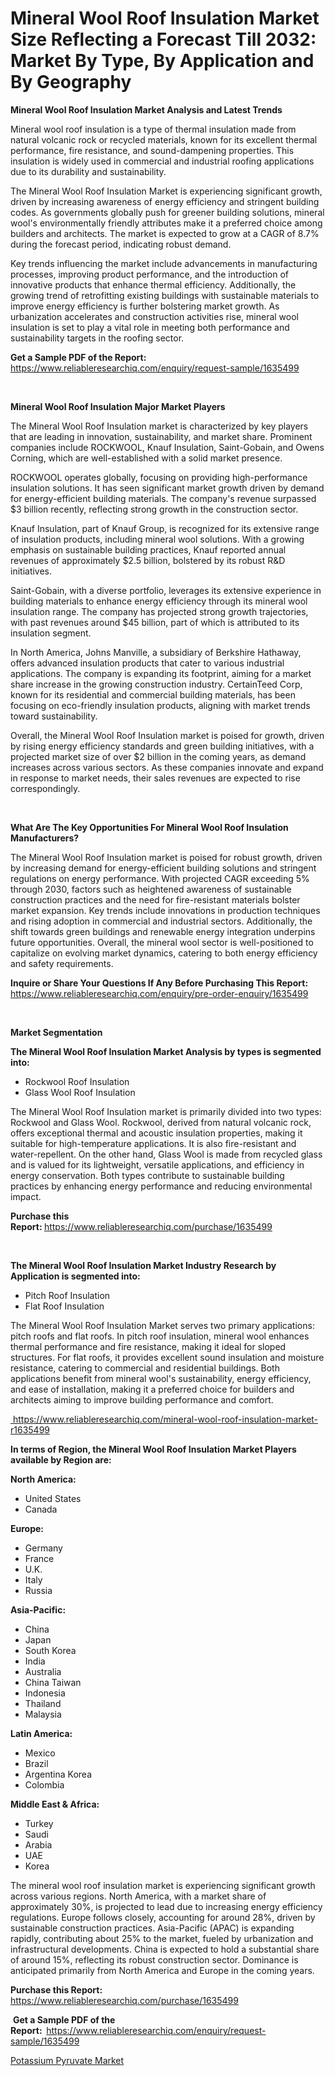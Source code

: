 <p><h1>Mineral Wool Roof Insulation Market Size Reflecting a Forecast Till 2032: Market By Type, By Application and By Geography</h1></p><p><strong>Mineral Wool Roof Insulation Market Analysis and Latest Trends</strong></p>
<p><p>Mineral wool roof insulation is a type of thermal insulation made from natural volcanic rock or recycled materials, known for its excellent thermal performance, fire resistance, and sound-dampening properties. This insulation is widely used in commercial and industrial roofing applications due to its durability and sustainability.</p><p>The Mineral Wool Roof Insulation Market is experiencing significant growth, driven by increasing awareness of energy efficiency and stringent building codes. As governments globally push for greener building solutions, mineral wool's environmentally friendly attributes make it a preferred choice among builders and architects. The market is expected to grow at a CAGR of 8.7% during the forecast period, indicating robust demand.</p><p>Key trends influencing the market include advancements in manufacturing processes, improving product performance, and the introduction of innovative products that enhance thermal efficiency. Additionally, the growing trend of retrofitting existing buildings with sustainable materials to improve energy efficiency is further bolstering market growth. As urbanization accelerates and construction activities rise, mineral wool insulation is set to play a vital role in meeting both performance and sustainability targets in the roofing sector.</p></p>
<p><strong>Get a Sample PDF of the Report:&nbsp;</strong> <a href="https://www.reliableresearchiq.com/enquiry/request-sample/1635499?utm_campaign=2449&utm_medium=2&utm_source=Github&utm_content=ia&utm_term=31032025&utm_id=mineral-wool-roof-insulation">https://www.reliableresearchiq.com/enquiry/request-sample/1635499</a></p>
<p>&nbsp;</p>
<p><strong>Mineral Wool Roof Insulation Major Market Players</strong></p>
<p><p>The Mineral Wool Roof Insulation market is characterized by key players that are leading in innovation, sustainability, and market share. Prominent companies include ROCKWOOL, Knauf Insulation, Saint-Gobain, and Owens Corning, which are well-established with a solid market presence. </p><p>ROCKWOOL operates globally, focusing on providing high-performance insulation solutions. It has seen significant market growth driven by demand for energy-efficient building materials. The company's revenue surpassed $3 billion recently, reflecting strong growth in the construction sector.</p><p>Knauf Insulation, part of Knauf Group, is recognized for its extensive range of insulation products, including mineral wool solutions. With a growing emphasis on sustainable building practices, Knauf reported annual revenues of approximately $2.5 billion, bolstered by its robust R&D initiatives.</p><p>Saint-Gobain, with a diverse portfolio, leverages its extensive experience in building materials to enhance energy efficiency through its mineral wool insulation range. The company has projected strong growth trajectories, with past revenues around $45 billion, part of which is attributed to its insulation segment.</p><p>In North America, Johns Manville, a subsidiary of Berkshire Hathaway, offers advanced insulation products that cater to various industrial applications. The company is expanding its footprint, aiming for a market share increase in the growing construction industry. CertainTeed Corp, known for its residential and commercial building materials, has been focusing on eco-friendly insulation products, aligning with market trends toward sustainability.</p><p>Overall, the Mineral Wool Roof Insulation market is poised for growth, driven by rising energy efficiency standards and green building initiatives, with a projected market size of over $2 billion in the coming years, as demand increases across various sectors. As these companies innovate and expand in response to market needs, their sales revenues are expected to rise correspondingly.</p></p>
<p>&nbsp;</p>
<p><strong>What Are The Key Opportunities For Mineral Wool Roof Insulation Manufacturers?</strong></p>
<p><p>The Mineral Wool Roof Insulation market is poised for robust growth, driven by increasing demand for energy-efficient building solutions and stringent regulations on energy performance. With projected CAGR exceeding 5% through 2030, factors such as heightened awareness of sustainable construction practices and the need for fire-resistant materials bolster market expansion. Key trends include innovations in production techniques and rising adoption in commercial and industrial sectors. Additionally, the shift towards green buildings and renewable energy integration underpins future opportunities. Overall, the mineral wool sector is well-positioned to capitalize on evolving market dynamics, catering to both energy efficiency and safety requirements.</p></p>
<p><strong>Inquire or Share Your Questions If Any Before Purchasing This Report:</strong> <a href="https://www.reliableresearchiq.com/enquiry/pre-order-enquiry/1635499?utm_campaign=2449&utm_medium=2&utm_source=Github&utm_content=ia&utm_term=31032025&utm_id=mineral-wool-roof-insulation">https://www.reliableresearchiq.com/enquiry/pre-order-enquiry/1635499</a></p>
<p>&nbsp;</p>
<p><strong>Market Segmentation</strong></p>
<p><strong>The Mineral Wool Roof Insulation Market Analysis by types is segmented into:</strong></p>
<p><ul><li>Rockwool Roof Insulation</li><li>Glass Wool Roof Insulation</li></ul></p>
<p><p>The Mineral Wool Roof Insulation market is primarily divided into two types: Rockwool and Glass Wool. Rockwool, derived from natural volcanic rock, offers exceptional thermal and acoustic insulation properties, making it suitable for high-temperature applications. It is also fire-resistant and water-repellent. On the other hand, Glass Wool is made from recycled glass and is valued for its lightweight, versatile applications, and efficiency in energy conservation. Both types contribute to sustainable building practices by enhancing energy performance and reducing environmental impact.</p></p>
<p><strong>Purchase this Report:&nbsp;</strong><a href="https://www.reliableresearchiq.com/purchase/1635499?utm_campaign=2449&utm_medium=2&utm_source=Github&utm_content=ia&utm_term=31032025&utm_id=mineral-wool-roof-insulation">https://www.reliableresearchiq.com/purchase/1635499</a></p>
<p>&nbsp;</p>
<p><strong>The Mineral Wool Roof Insulation Market Industry Research by Application is segmented into:</strong></p>
<p><ul><li>Pitch Roof Insulation</li><li>Flat Roof Insulation</li></ul></p>
<p><p>The Mineral Wool Roof Insulation Market serves two primary applications: pitch roofs and flat roofs. In pitch roof insulation, mineral wool enhances thermal performance and fire resistance, making it ideal for sloped structures. For flat roofs, it provides excellent sound insulation and moisture resistance, catering to commercial and residential buildings. Both applications benefit from mineral wool's sustainability, energy efficiency, and ease of installation, making it a preferred choice for builders and architects aiming to improve building performance and comfort.</p></p>
<p><a href="https://www.reliableresearchiq.com/mineral-wool-roof-insulation-market-r1635499?utm_campaign=2449&utm_medium=2&utm_source=Github&utm_content=ia&utm_term=31032025&utm_id=mineral-wool-roof-insulation">&nbsp;https://www.reliableresearchiq.com/mineral-wool-roof-insulation-market-r1635499</a></p>
<p><strong>In terms of Region, the Mineral Wool Roof Insulation Market Players available by Region are:</strong></p>
<p>
    <p> <strong> North America: </strong>
        <ul>
            <li>United States</li>
            <li>Canada</li>
        </ul>
        </p> 
    <p> <strong> Europe: </strong>
        <ul>
            <li>Germany</li>
            <li>France</li>
            <li>U.K.</li>
            <li>Italy</li>
            <li>Russia</li>
        </ul>
        </p> 
    <p> <strong> Asia-Pacific: </strong>
        <ul>
            <li>China</li>
            <li>Japan</li>
            <li>South Korea</li>
            <li>India</li>
            <li>Australia</li>
            <li>China Taiwan</li>
            <li>Indonesia</li>
            <li>Thailand</li>
            <li>Malaysia</li>
        </ul>
        </p> 
    <p> <strong> Latin America: </strong>
        <ul>
            <li>Mexico</li>
            <li>Brazil</li>
            <li>Argentina Korea</li>
            <li>Colombia</li>
        </ul>
        </p> 
    <p> <strong> Middle East & Africa: </strong>
        <ul>
            <li>Turkey</li>
            <li>Saudi</li>
            <li>Arabia</li>
            <li>UAE</li>
            <li>Korea</li>
        </ul>
    </p>
    </p>
<p><p>The mineral wool roof insulation market is experiencing significant growth across various regions. North America, with a market share of approximately 30%, is projected to lead due to increasing energy efficiency regulations. Europe follows closely, accounting for around 28%, driven by sustainable construction practices. Asia-Pacific (APAC) is expanding rapidly, contributing about 25% to the market, fueled by urbanization and infrastructural developments. China is expected to hold a substantial share of around 15%, reflecting its robust construction sector. Dominance is anticipated primarily from North America and Europe in the coming years.</p></p>
<p><strong>Purchase this Report: </strong><a href="https://www.reliableresearchiq.com/purchase/1635499?utm_campaign=2449&utm_medium=2&utm_source=Github&utm_content=ia&utm_term=31032025&utm_id=mineral-wool-roof-insulation">https://www.reliableresearchiq.com/purchase/1635499</a></p>
<p>&nbsp;<strong>Get a Sample PDF of the Report:&nbsp;&nbsp;</strong><a href="https://www.reliableresearchiq.com/enquiry/request-sample/1635499?utm_campaign=2449&utm_medium=2&utm_source=Github&utm_content=ia&utm_term=31032025&utm_id=mineral-wool-roof-insulation">https://www.reliableresearchiq.com/enquiry/request-sample/1635499</a></p>
<p><strong></strong></p>
<p><p><a href="https://github.com/norbeludie83/Market-Research-Report-List-1/blob/main/potassium-pyruvate-market.md?utm_campaign=2449&utm_medium=2&utm_source=Github&utm_content=ia&utm_term=31032025&utm_id=mineral-wool-roof-insulation">Potassium Pyruvate Market</a></p></p>